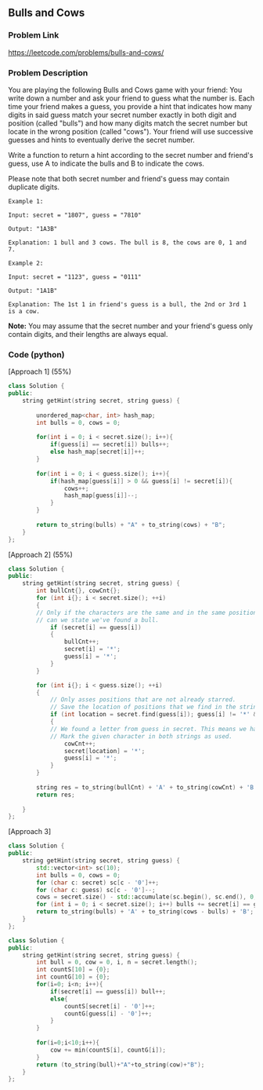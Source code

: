 ## Bulls and Cows

### Problem Link

https://leetcode.com/problems/bulls-and-cows/

### Problem Description 

You are playing the following Bulls and Cows game with your friend: You write down a number and ask your friend to guess what the number is. Each time your friend makes a guess, you provide a hint that indicates how many digits in said guess match your secret number exactly in both digit and position (called "bulls") and how many digits match the secret number but locate in the wrong position (called "cows"). Your friend will use successive guesses and hints to eventually derive the secret number.

Write a function to return a hint according to the secret number and friend's guess, use A to indicate the bulls and B to indicate the cows. 

Please note that both secret number and friend's guess may contain duplicate digits.

```
Example 1:

Input: secret = "1807", guess = "7810"

Output: "1A3B"

Explanation: 1 bull and 3 cows. The bull is 8, the cows are 0, 1 and 7.

```

```
Example 2:

Input: secret = "1123", guess = "0111"

Output: "1A1B"

Explanation: The 1st 1 in friend's guess is a bull, the 2nd or 3rd 1 is a cow.

```

**Note:** You may assume that the secret number and your friend's guess only contain digits, and their lengths are always equal.

### Code (python)

[Approach 1] (55%) 

```c++
class Solution {
public:
    string getHint(string secret, string guess) {
        
        unordered_map<char, int> hash_map;
        int bulls = 0, cows = 0;
        
        for(int i = 0; i < secret.size(); i++){
            if(guess[i] == secret[i]) bulls++;
            else hash_map[secret[i]]++;
        }
        
        for(int i = 0; i < guess.size(); i++){
            if(hash_map[guess[i]] > 0 && guess[i] != secret[i]){
                cows++;
                hash_map[guess[i]]--;
            }
        }
        
        return to_string(bulls) + "A" + to_string(cows) + "B";
    }
};

```

[Approach 2] (55%)

```c++
class Solution {
public:
    string getHint(string secret, string guess) {
        int bullCnt{}, cowCnt{};
        for (int i{}; i < secret.size(); ++i)
        {
		// Only if the characters are the same and in the same position
		// can we state we've found a bull.
            if (secret[i] == guess[i])
            {
                bullCnt++;
                secret[i] = '*';
                guess[i] = '*';
            }
        }

        for (int i{}; i < guess.size(); ++i)
        {
			// Only asses positions that are not already starred.
			// Save the location of positions that we find in the string secret.
            if (int location = secret.find(guess[i]); guess[i] != '*' && location != string::npos)
            {
			// We found a letter from guess in secret. This means we have a cow.
			// Mark the given character in both strings as used.
                cowCnt++;
                secret[location] = '*';
                guess[i] = '*';
            }
        }
        
        string res = to_string(bullCnt) + 'A' + to_string(cowCnt) + 'B';
        return res;
        
    }
};
```

[Approach 3]

```c++
class Solution {
public:
    string getHint(string secret, string guess) {
        std::vector<int> sc(10);
        int bulls = 0, cows = 0;
        for (char c: secret) sc[c - '0']++;
        for (char c: guess) sc[c - '0']--;
        cows = secret.size() - std::accumulate(sc.begin(), sc.end(), 0, [](int a, int b){return a + std::max(b, 0);});
        for (int i = 0; i < secret.size(); i++) bulls += secret[i] == guess[i];
        return to_string(bulls) + 'A' + to_string(cows - bulls) + 'B';
    }
};

```

```c++
class Solution {
public:
    string getHint(string secret, string guess) {
        int bull = 0, cow = 0, i, n = secret.length();
        int countS[10] = {0};
        int countG[10] = {0};
        for(i=0; i<n; i++){
            if(secret[i] == guess[i]) bull++;
            else{
                countS[secret[i] - '0']++;
                countG[guess[i] - '0']++;
            }
        }
        
        for(i=0;i<10;i++){
            cow += min(countS[i], countG[i]);
        }       
        return (to_string(bull)+"A"+to_string(cow)+"B");
    }
};
```